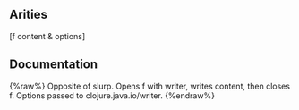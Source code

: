 ## Arities
[f content & options]

## Documentation
{%raw%}
Opposite of slurp.  Opens f with writer, writes content, then
  closes f. Options passed to clojure.java.io/writer.
{%endraw%}
